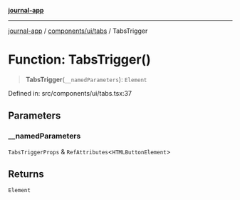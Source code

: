 [**journal-app**](../../../../README.md)

***

[journal-app](../../../../modules.md) / [components/ui/tabs](../README.md) / TabsTrigger

# Function: TabsTrigger()

> **TabsTrigger**(`__namedParameters`): `Element`

Defined in: src/components/ui/tabs.tsx:37

## Parameters

### \_\_namedParameters

`TabsTriggerProps` & `RefAttributes`\<`HTMLButtonElement`\>

## Returns

`Element`
